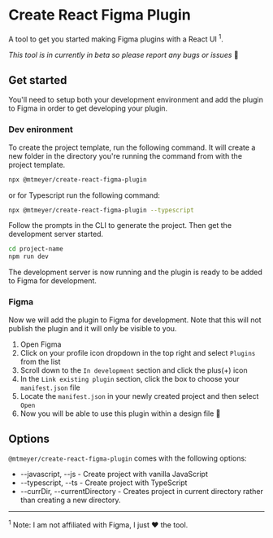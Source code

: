 # Create React Figma Plugin

A tool to get you started making Figma plugins with a React UI <sup>1</sup>.

_This tool is in currently in beta so please report any bugs or issues_ 🙏

## Get started

You'll need to setup both your development environment and add the plugin to Figma in order to get developing your plugin.

### Dev enironment

To create the project template, run the following command. It will create a new folder in the directory you're running the command from with the project template.

```sh
npx @mtmeyer/create-react-figma-plugin
```

or for Typescript run the following command:

```sh
npx @mtmeyer/create-react-figma-plugin --typescript
```

Follow the prompts in the CLI to generate the project. Then get the development server started.

```sh
cd project-name
npm run dev
```

The development server is now running and the plugin is ready to be added to Figma for development.

### Figma

Now we will add the plugin to Figma for development. Note that this will not publish the plugin and it will only be visible to you.

1. Open Figma
2. Click on your profile icon dropdown in the top right and select `Plugins` from the list
3. Scroll down to the `In development` section and click the plus(+) icon
4. In the `Link existing plugin` section, click the box to choose your `manifest.json` file
5. Locate the `manifest.json` in your newly created project and then select `Open`
6. Now you will be able to use this plugin within a design file 🎉

## Options

`@mtmeyer/create-react-figma-plugin` comes with the following options:

- --javascript, --js - Create project with vanilla JavaScript
- --typescript, --ts - Create project with TypeScript
- --currDir, --currentDirectory - Creates project in current directory rather than creating a new directory.

---

<sup>1</sup> Note: I am not affiliated with Figma, I just ❤️ the tool.
